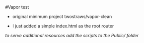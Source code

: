 #Vapor test

- original minimum project twostraws/vapor-clean

* I just added a simple index.html as the root router

*to serve additional resources add the scripts to the Public/ folder*
